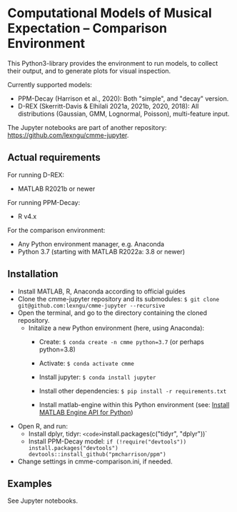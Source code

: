 # Computational Models of Musical Expectation – Comparison Environment
This Python3-library provides the environment to run models, to collect their output, and to generate plots for visual inspection. 

Currently supported models: 
* PPM-Decay (Harrison et al., 2020): Both "simple", and "decay" version. 
* D-REX (Skerritt-Davis & Elhilali 2021a, 2021b, 2020, 2018): All distributions (Gaussian, GMM, Lognormal, Poisson), multi-feature input.

The Jupyter notebooks are part of another repository: https://github.com/lexngu/cmme-jupyter.

## Actual requirements
For running D-REX:
* MATLAB R2021b or newer

For running PPM-Decay:
* R v4.x

For the comparison environment:
* Any Python environment manager, e.g. Anaconda
* Python 3.7 (starting with MATLAB R2022a: 3.8 or newer)

## Installation
* Install MATLAB, R, Anaconda according to official guides
* Clone the cmme-jupyter repository and its submodules: `$ git clone git@github.com:lexngu/cmme-jupyter --recursive`
* Open the terminal, and go to the directory containing the cloned repository.
  * Initalize a new Python environment (here, using Anaconda):
    * Create: `$ conda create -n cmme python=3.7` (or perhaps python=3.8)
    
    * Activate: `$ conda activate cmme`
    * Install jupyter: `$ conda install jupyter`
    * Install other dependencies: `$ pip install -r requirements.txt`
    * Install matlab-engine within this Python environment (see: [Install MATLAB Engine API for Python](https://de.mathworks.com/help/matlab/matlab_external/install-the-matlab-engine-for-python.html))
* Open R, and run: 
  * Install dplyr, tidyr: `<code>`install.packages(c("tidyr", "dplyr"))`
  * Install PPM-Decay model: `if (!require("devtools")) install.packages("devtools") 
devtools::install_github("pmcharrison/ppm")`
* Change settings in cmme-comparison.ini, if needed.

## Examples
See Jupyter notebooks.
